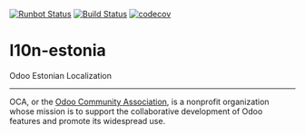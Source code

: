 [![Runbot Status](https://runbot.odoo-community.org/runbot/badge/flat/268/11.0.svg)](https://runbot.odoo-community.org/runbot/repo/github-com-oca-l10n-estonia-268)
[![Build Status](https://travis-ci.com/OCA/l10n-estonia.svg?branch=11.0)](https://travis-ci.com/OCA/l10n-estonia)
[![codecov](https://codecov.io/gh/OCA/l10n-estonia/branch/11.0/graph/badge.svg)](https://codecov.io/gh/OCA/l10n-estonia)

# l10n-estonia

Odoo Estonian Localization

[//]: # (addons)
[//]: # (end addons)

----

OCA, or the [Odoo Community Association](http://odoo-community.org/), is a nonprofit organization whose
mission is to support the collaborative development of Odoo features and
promote its widespread use.
